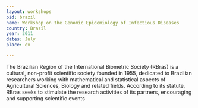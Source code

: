 ```yaml
---
layout: workshops
pid: brazil
name: Workshop on the Genomic Epidemiology of Infectious Diseases
country: Brazil
year: 2011
dates: July
place: ex

---
```


The Brazilian Region of the International Biometric Society (RBras) is a cultural, non-profit scientific society founded in 1955, dedicated to Brazilian researchers working with mathematical and statistical aspects of Agricultural Sciences, Biology and related fields. According to its statute, RBras seeks to stimulate the research activities of its partners, encouraging and supporting scientific events
